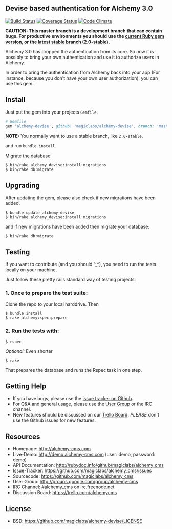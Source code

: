 ## Devise based authentication for Alchemy 3.0

[![Build Status](https://secure.travis-ci.org/magiclabs/alchemy-devise.svg?branch=master)](http://travis-ci.org/magiclabs/alchemy-devise) [![Coverage Status](https://coveralls.io/repos/magiclabs/alchemy-devise/badge.png?branch=master)](https://coveralls.io/r/magiclabs/alchemy-devise?branch=master) [![Code Climate](https://codeclimate.com/github/magiclabs/alchemy-devise.svg)](https://codeclimate.com/github/magiclabs/alchemy-devise)

**CAUTION: This master branch is a development branch that can contain bugs. For productive environments you should use the [current Ruby gem version](https://rubygems.org/gems/alchemy-devise/versions/2.0.0), or the [latest stable branch (2.0-stable)](https://github.com/magiclabs/alchemy-devise/tree/2.0-stable).**

Alchemy 3.0 has dropped the authentication from its core. So now it is possibly to bring your own authentication and use it to authorize users in Alchemy.

In order to bring the authentication from Alchemy back into your app (For instance, because you don't have your own user authorization), you can use this gem.

## Install

Just put the gem into your projects `Gemfile`.

```ruby
# Gemfile
gem 'alchemy-devise', github: 'magiclabs/alchemy-devise', branch: 'master'
```

**NOTE:** You normally want to use a stable branch, like `2.0-stable`.

and run `bundle install`.

Migrate the database:

```shell
$ bin/rake alchemy_devise:install:migrations
$ bin/rake db:migrate
```

## Upgrading

After updating the gem, please also check if new migrations have been added.

```shell
$ bundle update alchemy-devise
$ bin/rake alchemy_devise:install:migrations
```

and if new migrations have been added then migrate your database:

```shell
$ bin/rake db:migrate
```

## Testing

If you want to contribute (and you should ^_^), you need to run the tests locally on your machine.

Just follow these pretty rails standard way of testing projects:

### 1. Once to prepare the test suite:

Clone the repo to your local harddrive. Then

```shell
$ bundle install
$ rake alchemy:spec:prepare
```

### 2. Run the tests with:

```shell
$ rspec
```

_Optional:_ Even shorter

```shell
$ rake
```

That prepares the database and runs the Rspec task in one step.

Getting Help
------------

* If you have bugs, please use the [issue tracker on Github](https://github.com/magiclabs/alchemy-devise/issues).
* For Q&A and general usage, please use the [User Group](http://groups.google.com/group/alchemy-cms) or the IRC channel.
* New features should be discussed on our [Trello Board](https://trello.com/alchemycms). *PLEASE* don't use the Github issues for new features.

Resources
---------

* Homepage: <http://alchemy-cms.com>
* Live-Demo: <http://demo.alchemy-cms.com> (user: demo, password: demo)
* API Documentation: <http://rubydoc.info/github/magiclabs/alchemy_cms>
* Issue-Tracker: <https://github.com/magiclabs/alchemy_cms/issues>
* Sourcecode: <https://github.com/magiclabs/alchemy_cms>
* User Group: <http://groups.google.com/group/alchemy-cms>
* IRC Channel: #alchemy_cms on irc.freenode.net
* Discussion Board: <https://trello.com/alchemycms>

License
-------

* BSD: <https://github.com/magiclabs/alchemy-devise/LICENSE>
